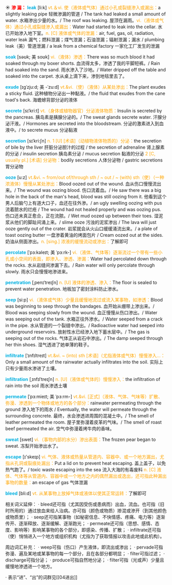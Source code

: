 ☀ <font color="red">**渗 漏：**</font>
<font color="sky blue">**leak**</font> [li:k] 
<font color="orange">vt.＆vi. 使（液体或气体）通过小孔或裂缝渗入或漏出：</font>a slightly leaking pipe 轻微渗漏的管道 / The tank had leaked a small amount of water. 水箱渗出少量的水。/ The roof was leaking. 屋顶在漏雨。<font color="orange">vi.（液体或气体）通过小孔或裂缝渗入或漏出：</font>Water had started to leak into the cellar. 水已开始渗入地下室。<font color="orange">n. [C] 液体或气体的泄漏：</font>air, fuel, gas, oil, radiation, water leak 漏气；燃料泄漏；煤气泄漏；石油泄漏；辐射泄漏；漏水 / plumbing leak（美）管道泄漏 / a leak from a chemical factory 一家化工厂发生的泄漏
               
<font color="sky blue">**soak**</font> [səʊk; 美 soʊk]
<font color="orange">vi.（液体）渗透：</font>There was so much blood it had soaked through my boxer shorts. 血流得太多，渗透了我的平脚短裤。/ Rain had soaked into the sand. 雨水渗入了沙地。/ Water dripped off the table and soaked into the carpet. 水从桌上滴下来，渗到地毯里去了。       
           
<font color="sky blue">**exude**</font> [ɪgˈzju:d; 美 -ˈzu:d]
<font color="orange">vt.&vi.（使）（液体）从某处渗出：</font>The plant exudes a sticky fluid. 这种植物分泌出一种黏液。/ the fluid that exudes from the cane toad's back. 海蟾蜍背部分泌的液体 
            
<font color="sky blue">**secrete**</font> [sɪˈkri:t]
<font color="orange">vt.（身体或植物器官）分泌液体物质：</font>Insulin is secreted by the pancreas. 胰岛素是胰腺分泌的。/ The sweat glands secrete water. 汗腺分泌汗液。/ Hormones are secreted into the bloodstream. 分泌的激素进入到血液中。/ to secrete mucus 分泌黏液          
           
<font color="sky blue">**secretion**</font> [sɪˈkri:ʃn]
<font color="orange">n. 1 [U] [术语]（动植物液体物质的）分泌：</font>the secretion of bile by the liver 肝脏分泌胆汁的过程 / the secretion of adrenaline 肾上腺素的分泌 / insulin secretion 胰岛素分泌 / mucus secretion 黏液的分泌 <font color="orange">2 [C, usually pl.] [术语] 分泌物：</font>bodily secretions 人体分泌物 / gastric secretions 胃分泌物

<font color="sky blue">**ooze**</font> [u:z]
<font color="orange">vt.&vi. ~ from/out of/through sth / ~ out / ~ (with) sth（使）（一种浓液体）慢慢从某处渗出：</font>Blood oozed out of the wound. 血从伤口慢慢流出来。/ The wound was oozing blood. 伤口流着血。/ He saw there was a big hole in the back of the man's head, blood was still oozing from it. 他看到这个男人后脑勺上有道大口子，血还在往外渗。/ an ugly swelling oozing with pus 流着脓水的烂疮 / The wound had not healed properly and was oozing pus. 伤口还未真正愈合，正在流脓。/ Wet mud oozed up between their toes. 湿泥浆从他们的脚趾间涌上来。/ slime ooze 污浊的泥浆渗出 / The lava will just ooze gently out of the crater. 岩浆就会从火山口缓缓涌流出来。/ a plate of toast oozing butter 一盘渗着黄油的烤面包片 / Cream oozed out at the sides. 奶油从侧面渗出。<font color="orange">n. [sing.] 浓液的缓慢流动或渗出：</font>了解即可
           
<font color="sky blue">**percolate**</font> [ˈpɜ:kəleɪt; 美 ˈpɜ:rk-]
<font color="orange">vi.（液体、气体等）逐渐流过一个带有一些小孔或小空间的表面，即渗入、渗透、渗漏：</font>Water had percolated down through the rocks. 水从岩缝间渗漏下去。/ Rain water will only percolate through slowly. 雨水只会慢慢地渗进来。
           
<font color="sky blue">**penetration**</font> [ˌpenɪˈtreɪʃn]
<font color="orange">n. [U] 液体的渗透、渗入：</font>The floor is sealed to prevent water penetration. 地板加了密封涂料防止渗水。

<font color="sky blue">**seep**</font> [si:p]
<font color="orange">vi.（液体或气体）少量且缓慢地流过或流入某事物，如渗透：</font>Blood was beginning to seep through the bandages. 血开始从绷带上渗出来。/ Blood was seeping slowly from the wound. 血正慢慢从伤口渗出。/ Water was seeping out of the tank. 水箱正往外渗水。/ Water seeped from a crack in the pipe. 水从管道的一个裂缝中渗出。/ Radioactive water had seeped into underground reservoirs. 放射性水已经渗入地下蓄水层中。/ The gas is seeping out of the rocks. 气体正从岩石中渗出。/ The damp seeped through her thin shoes. 湿气透进了她单薄的鞋子。
           
<font color="sky blue">**infiltrate**</font> [ˈɪnfɪltreɪt]
<font color="orange">vt.&vi. ~ (into) sth [术语]（尤指液体或气体）慢慢渗入…：</font>Only a small amount of the rainwater actually infiltrates into the soil. 实际上只有少量雨水渗进了土壤。           
           
<font color="sky blue">**infiltration**</font> [ˌɪnfɪlˈtreɪʃn]
<font color="orange">n. [U]（液体或气体的）慢慢渗入：</font>the infiltration of rain into the soil 雨水渗透土壤

<font color="sky blue">**permeate**</font> [ˈpɜ:mieɪt; 美 ˈpɜ:rm-]
<font color="orange">vt.&vi. [正式]（液体、气体、气味等）扩散、弥漫、渗透到一个物体或地方的各个部分：</font>rainwater permeating through the ground 渗入地下的雨水 / Eventually, the water will permeate through the surrounding concrete. 最终，水会渗透进周围的混凝土中。/ The smell of leather permeated the room. 屋子里弥漫着皮革的气味。/ The smell of roast beef permeated the air. 空气中弥漫着烤牛肉的香味。

<font color="sky blue">**sweat**</font> [swet] 
<font color="orange">vi.（事物内部的水分）渗出表面：</font>The frozen pear began to sweat. 冻梨开始渗出水了。

<font color="sky blue">**escape**</font> [ɪ'skeɪp] 
<font color="orange">vi. 气体、液体或热量从管道内、容器中、或一个地方漏出，尤指从孔洞或裂痕处漏出：</font>Put a lid on to prevent heat escaping. 盖上盖子，以免热气跑了。/ toxic waste escaping into the sea 流入大海的有毒废料 <font color="orange">n. [C] 液体、气体等从管道内、容器中或一个地方之内的偶然漏出或逸出，还可指此种漏出事物的数量：</font>an escape of gas 气体泄漏

<font color="sky blue">**bleed**</font> [bli:d] 
<font color="orange">vt. 从某事物上放掉气体或液体以使其正常运转：</font>了解即可

相关词义延伸：
· bleed还可指（尤其因受伤或患病而）出血，流血。也可指（旧时所用的）通过放血来给人治病。亦可指（颜色或物质）掺混或渗开（到其他颜色或物质里）；
· seep还可指某事物（如秘密信息、不快情感、疼痛、电力等）逐渐传开、逐渐释放、逐渐缓解、逐渐跑光；
· permeate还可指（思想、感情、态度、影响等）影响某事物的各个部分，即感染、传播、扩散；
· infiltrate还可指（使）悄悄进入一个地方或组织机构（尤指为了获取情报以攻击此地或此机构）。

周边词汇补充：
· weep可指（伤口）产生液体，即流出或渗出；
· pervade可指弥漫、遍及某地或某事物的每一个部分，且在各部分都明显；
· filter可指过滤；
· discharge可指分泌；
· produce可指自然地分泌；
· filter可指（光或声）少量且缓慢地渗透进一个地方。

· 表示“进”、“出”的词群见[[04进出]]
